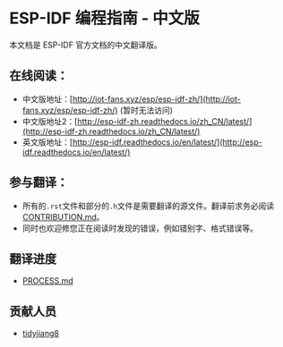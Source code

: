 # ESP-IDF 编程指南 - 中文版

本文档是 ESP-IDF 官方文档的中文翻译版。

## 在线阅读：
- 中文版地址：[http://iot-fans.xyz/esp/esp-idf-zh/](http://iot-fans.xyz/esp/esp-idf-zh/) (暂时无法访问)
- 中文版地址2：[http://esp-idf-zh.readthedocs.io/zh_CN/latest/](http://esp-idf-zh.readthedocs.io/zh_CN/latest/)
- 英文版地址：[http://esp-idf.readthedocs.io/en/latest/](http://esp-idf.readthedocs.io/en/latest/)

## 参与翻译：
- 所有的`.rst`文件和部分的`.h`文件是需要翻译的源文件。翻译前求务必阅读 [CONTRIBUTION.md](CONTRIBUTION.md)。
- 同时也欢迎修您正在阅读时发现的错误，例如错别字、格式错误等。

## 翻译进度
- [PROCESS.md](PROCESS.md)

## 贡献人员
- [tidyjiang8](https://github.com/tidyjiang8)
